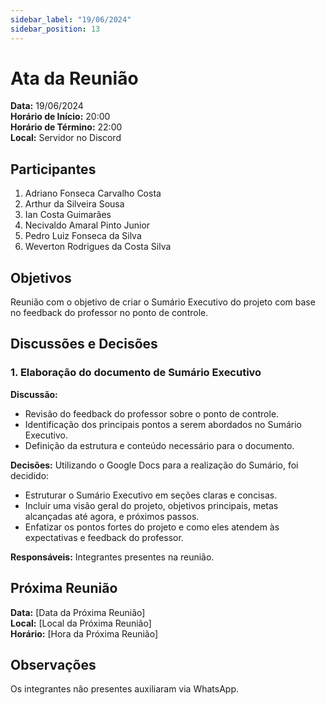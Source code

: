 ```yaml
---
sidebar_label: "19/06/2024"
sidebar_position: 13
---
```



# Ata da Reunião

**Data:** 19/06/2024  
**Horário de Início:** 20:00  
**Horário de Término:** 22:00  
**Local:** Servidor no Discord

## Participantes
1. Adriano Fonseca Carvalho Costa
2. Arthur da Silveira Sousa
3. Ian Costa Guimarães
4. Necivaldo Amaral Pinto Junior
5. Pedro Luiz Fonseca da Silva
6. Weverton Rodrigues da Costa Silva

## Objetivos
Reunião com o objetivo de criar o Sumário Executivo do projeto com base no feedback do professor no ponto de controle.

## Discussões e Decisões

### 1. Elaboração do documento de Sumário Executivo
**Discussão:**
- Revisão do feedback do professor sobre o ponto de controle.
- Identificação dos principais pontos a serem abordados no Sumário Executivo.
- Definição da estrutura e conteúdo necessário para o documento.

**Decisões:**
Utilizando o Google Docs para a realização do Sumário, foi decidido:
- Estruturar o Sumário Executivo em seções claras e concisas.
- Incluir uma visão geral do projeto, objetivos principais, metas alcançadas até agora, e próximos passos.
- Enfatizar os pontos fortes do projeto e como eles atendem às expectativas e feedback do professor.

**Responsáveis:**
Integrantes presentes na reunião.

## Próxima Reunião
**Data:** [Data da Próxima Reunião]  
**Local:** [Local da Próxima Reunião]  
**Horário:** [Hora da Próxima Reunião]  

## Observações
Os integrantes não presentes auxiliaram via WhatsApp.

